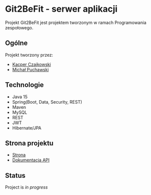 # Git2BeFit - serwer aplikacji
Projekt Git2BeFit jest projektem tworzonym w ramach Programowania zespołowego.

## Ogólne
Projekt tworzony przez:
* [Kacper Czajkowski](https://github.com/KacperCzajkowski)
* [Michał Puchawski](https://github.com/mpuch12)

## Technologie
* Java 15
* Spring(Boot, Data, Security, REST) 
* Maven
* MySQL
* REST
* JWT
* Hibernate/JPA

## Strona projektu
* [Strona](http://git2befit.cba.pl)
* [Dokumentacja API](http://git2befit.cba.pl/doc/index.html)

## Status
Project is _in progress_


